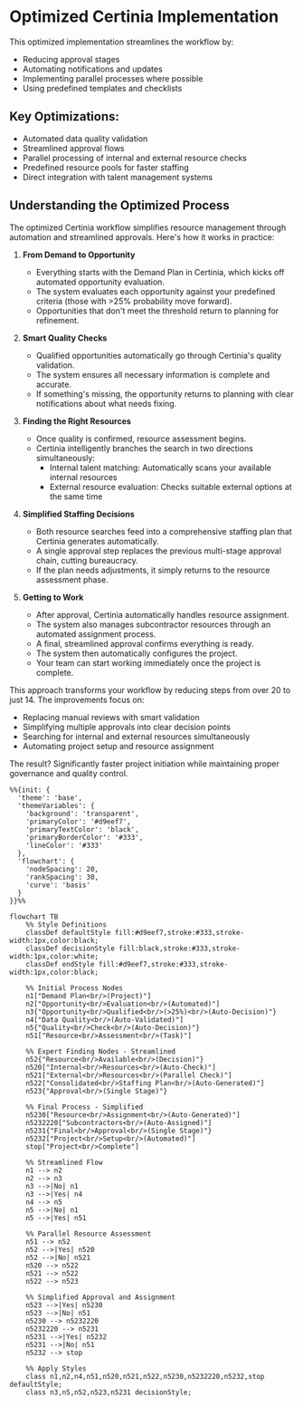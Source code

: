 # Optimized Certinia Implementation

This optimized implementation streamlines the workflow by:
- Reducing approval stages
- Automating notifications and updates
- Implementing parallel processes where possible
- Using predefined templates and checklists

## Key Optimizations:
- Automated data quality validation
- Streamlined approval flows
- Parallel processing of internal and external resource checks
- Predefined resource pools for faster staffing
- Direct integration with talent management systems

## Understanding the Optimized Process

The optimized Certinia workflow simplifies resource management through automation and streamlined approvals. Here's how it works in practice:

1. **From Demand to Opportunity**
   - Everything starts with the Demand Plan in Certinia, which kicks off automated opportunity evaluation.
   - The system evaluates each opportunity against your predefined criteria (those with >25% probability move forward).
   - Opportunities that don't meet the threshold return to planning for refinement.

2. **Smart Quality Checks**
   - Qualified opportunities automatically go through Certinia's quality validation.
   - The system ensures all necessary information is complete and accurate.
   - If something's missing, the opportunity returns to planning with clear notifications about what needs fixing.

3. **Finding the Right Resources**
   - Once quality is confirmed, resource assessment begins.
   - Certinia intelligently branches the search in two directions simultaneously:
     * Internal talent matching: Automatically scans your available internal resources
     * External resource evaluation: Checks suitable external options at the same time

4. **Simplified Staffing Decisions**
   - Both resource searches feed into a comprehensive staffing plan that Certinia generates automatically.
   - A single approval step replaces the previous multi-stage approval chain, cutting bureaucracy.
   - If the plan needs adjustments, it simply returns to the resource assessment phase.

5. **Getting to Work**
   - After approval, Certinia automatically handles resource assignment.
   - The system also manages subcontractor resources through an automated assignment process.
   - A final, streamlined approval confirms everything is ready.
   - The system then automatically configures the project.
   - Your team can start working immediately once the project is complete.

This approach transforms your workflow by reducing steps from over 20 to just 14. The improvements focus on:
- Replacing manual reviews with smart validation
- Simplifying multiple approvals into clear decision points
- Searching for internal and external resources simultaneously
- Automating project setup and resource assignment

The result? Significantly faster project initiation while maintaining proper governance and quality control.

```mermaid
%%{init: {
  'theme': 'base',
  'themeVariables': { 
    'background': 'transparent',
    'primaryColor': '#d9eef7',
    'primaryTextColor': 'black',
    'primaryBorderColor': '#333',
    'lineColor': '#333'
  },
  'flowchart': {
    'nodeSpacing': 20,
    'rankSpacing': 30,
    'curve': 'basis'
  }
}}%%

flowchart TB
    %% Style Definitions
    classDef defaultStyle fill:#d9eef7,stroke:#333,stroke-width:1px,color:black;
    classDef decisionStyle fill:black,stroke:#333,stroke-width:1px,color:white;
    classDef endStyle fill:#d9eef7,stroke:#333,stroke-width:1px,color:black;

    %% Initial Process Nodes
    n1["Demand Plan<br/>(Project)"]
    n2["Opportunity<br/>Evaluation<br/>(Automated)"]
    n3{"Opportunity<br/>Qualified<br/>(>25%)<br/>(Auto-Decision)"}
    n4["Data Quality<br/>(Auto-Validated)"]
    n5{"Quality<br/>Check<br/>(Auto-Decision)"}
    n51["Resource<br/>Assessment<br/>(Task)"]

    %% Expert Finding Nodes - Streamlined
    n52{"Resource<br/>Available<br/>(Decision)"}
    n520["Internal<br/>Resources<br/>(Auto-Check)"]
    n521["External<br/>Resources<br/>(Parallel Check)"]
    n522["Consolidated<br/>Staffing Plan<br/>(Auto-Generated)"]
    n523{"Approval<br/>(Single Stage)"}

    %% Final Process - Simplified
    n5230["Resource<br/>Assignment<br/>(Auto-Generated)"]
    n5232220["Subcontractors<br/>(Auto-Assigned)"]
    n5231{"Final<br/>Approval<br/>(Single Stage)"}
    n5232["Project<br/>Setup<br/>(Automated)"]
    stop["Project<br/>Complete"]

    %% Streamlined Flow
    n1 --> n2
    n2 --> n3
    n3 -->|No| n1
    n3 -->|Yes| n4
    n4 --> n5
    n5 -->|No| n1
    n5 -->|Yes| n51
    
    %% Parallel Resource Assessment
    n51 --> n52
    n52 -->|Yes| n520
    n52 -->|No| n521
    n520 --> n522
    n521 --> n522
    n522 --> n523
    
    %% Simplified Approval and Assignment
    n523 -->|Yes| n5230
    n523 -->|No| n51
    n5230 --> n5232220
    n5232220 --> n5231
    n5231 -->|Yes| n5232
    n5231 -->|No| n51
    n5232 --> stop

    %% Apply Styles
    class n1,n2,n4,n51,n520,n521,n522,n5230,n5232220,n5232,stop defaultStyle;
    class n3,n5,n52,n523,n5231 decisionStyle;
```
